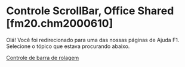 
# Controle ScrollBar, Office Shared [fm20.chm2000610]

Olá! Você foi redirecionado para uma das nossas páginas de Ajuda F1. Selecione o tópico que estava procurando abaixo.

[Controle de barra de rolagem](http://msdn.microsoft.com/library/73b0b5af-dfca-2ebd-bb94-c4660c710bc9%28Office.15%29.aspx)
